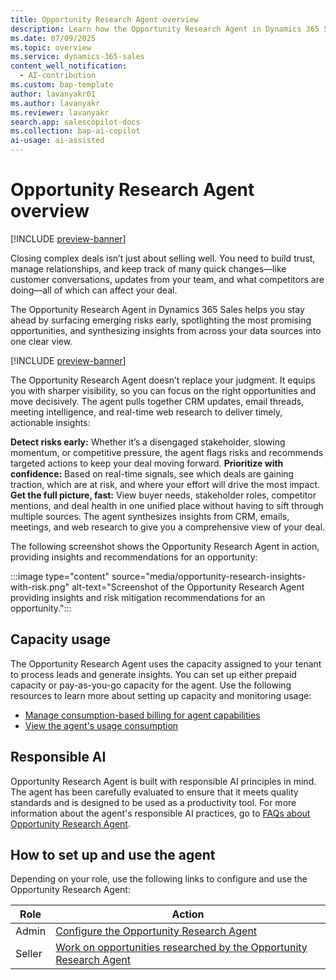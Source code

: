 ```yaml
---
title: Opportunity Research Agent overview
description: Learn how the Opportunity Research Agent in Dynamics 365 Sales helps sales professionals by providing insights and recommendations for the deals they are working on.
ms.date: 07/09/2025
ms.topic: overview
ms.service: dynamics-365-sales
content_well_notification:
  - AI-contribution
ms.custom: bap-template
author: lavanyakr01
ms.author: lavanyakr
ms.reviewer: lavanyakr
search.app: salescopilot-docs
ms.collection: bap-ai-copilot
ai-usage: ai-assisted
---
```


# Opportunity Research Agent overview

[!INCLUDE [preview-banner](~/../shared-content/shared/preview-includes/preview-banner.md)]

Closing complex deals isn’t just about selling well. You need to build trust, manage relationships, and keep track of many quick changes—like customer conversations, updates from your team, and what competitors are doing—all of which can affect your deal.

The Opportunity Research Agent in Dynamics 365 Sales helps you stay ahead by surfacing emerging risks early, spotlighting the most promising opportunities, and synthesizing insights from across your data sources into one clear view.

[!INCLUDE [preview-banner](~/../shared-content/shared/preview-includes/preview-note-d365.md)]

The Opportunity Research Agent doesn’t replace your judgment. It equips you with sharper visibility, so you can focus on the right opportunities and move decisively. The agent pulls together CRM updates, email threads, meeting intelligence, and real-time web research to deliver timely, actionable insights:

**Detect risks early:** Whether it’s a disengaged stakeholder, slowing momentum, or competitive pressure, the agent flags risks and recommends targeted actions to keep your deal moving forward.
**Prioritize with confidence:** Based on real-time signals, see which deals are gaining traction, which are at risk, and where your effort will drive the most impact.
**Get the full picture, fast:** View buyer needs, stakeholder roles, competitor mentions, and deal health in one unified place without having to sift through multiple sources. The agent synthesizes insights from CRM, emails, meetings, and web research to give you a comprehensive view of your deal.

The following screenshot shows the Opportunity Research Agent in action, providing insights and recommendations for an opportunity:

:::image type="content" source="media/opportunity-research-insights-with-risk.png" alt-text="Screenshot of the Opportunity Research Agent providing insights and risk mitigation recommendations for an opportunity.":::

## Capacity usage

The Opportunity Research Agent uses the capacity assigned to your tenant to process leads and generate insights. You can set up either prepaid capacity or pay-as-you-go capacity for the agent. Use the following resources to learn more about setting up capacity and monitoring usage:

- [Manage consumption-based billing for agent capabilities](copilot-consumption-based-billing.md)
- [View the agent's usage consumption](configure-sales-qualification-agent.md#view-the-agents-usage-consumption)

## Responsible AI

Opportunity Research Agent is built with responsible AI principles in mind. The agent has been carefully evaluated to ensure that it meets quality standards and is designed to be used as a productivity tool. For more information about the agent's responsible AI practices, go to [FAQs about Opportunity Research Agent](faqs-about-opportunity-research.md).

## How to set up and use the agent

Depending on your role, use the following links to configure and use the Opportunity Research Agent:

| Role | Action |
|------|--------|
| Admin | [Configure the Opportunity Research Agent](configure-opportunity-research-agent.md) |
| Seller | [Work on opportunities researched by the Opportunity Research Agent](use-opportunity-research-agent.md) |